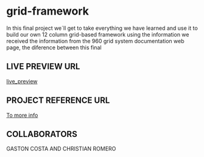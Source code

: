 # grid-framework
In this final project we´ll get to take everything we have  learned and use it to build our own  12 column grid-based framework using the information we received the information from the 960 grid system documentation web page, the diference between this final 

## LIVE PREVIEW URL
[live_preview](http://htmlpreview.github.io/?https://github.com/lhscar56/grid-framework/blob/grid/index.html)


## PROJECT REFERENCE URL
[To more info ](https://www.theodinproject.com/courses/html5-and-css3/lessons/design-your-own-grid-based-framework)

## COLLABORATORS
GASTON COSTA AND CHRISTIAN ROMERO